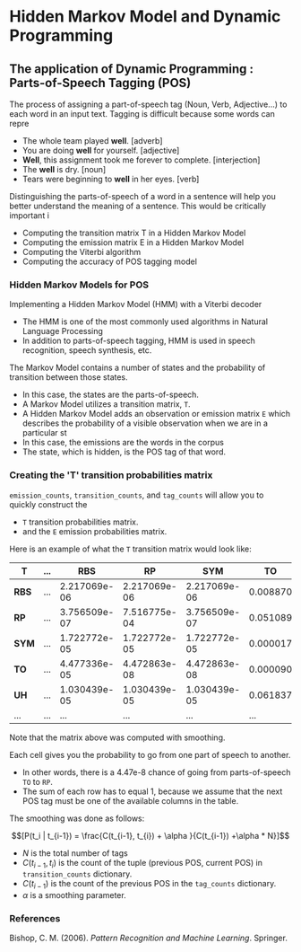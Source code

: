# Hidden Markov Model and Dynamic Programming  

## The application of Dynamic Programming : Parts-of-Speech Tagging (POS)
 
The process of assigning a part-of-speech tag (Noun, Verb, Adjective...) to each word in an input text.  Tagging is difficult because some words can repre

- The whole team played **well**. [adverb]
- You are doing **well** for yourself. [adjective]
- **Well**, this assignment took me forever to complete. [interjection]
- The **well** is dry. [noun]
- Tears were beginning to **well** in her eyes. [verb]

Distinguishing the parts-of-speech of a word in a sentence will help you better understand the meaning of a sentence. This would be critically important i

- Computing the transition matrix T in a Hidden Markov Model
- Computing the emission matrix E in a Hidden Markov Model
- Computing the Viterbi algorithm
- Computing the accuracy of POS tagging model

### Hidden Markov Models for POS  
Implementing a Hidden Markov Model (HMM) with a Viterbi decoder
- The HMM is one of the most commonly used algorithms in Natural Language Processing
- In addition to parts-of-speech tagging, HMM is used in speech recognition, speech synthesis, etc.

The Markov Model contains a number of states and the probability of transition between those states.
- In this case, the states are the parts-of-speech.
- A Markov Model utilizes a transition matrix, `T`.
- A Hidden Markov Model adds an observation or emission matrix `E` which describes the probability of a visible observation when we are in a particular st
- In this case, the emissions are the words in the corpus
- The state, which is hidden, is the POS tag of that word.

### Creating the 'T' transition probabilities matrix
`emission_counts`, `transition_counts`, and `tag_counts` will allow you to quickly construct the
- `T` transition probabilities matrix.
- and the `E` emission probabilities matrix.

Here is an example of what the `T` transition matrix would look like:  

|**T** |...|         RBS  |          RP  |         SYM  |      TO  |          UH|  ...|
|---|---|---|---|---|---|---|---|   
|**RBS**  |...|2.217069e-06  |2.217069e-06  |2.217069e-06  |0.008870  |2.217069e-06|...|  
|**RP**   |...|3.756509e-07  |7.516775e-04  |3.756509e-07  |0.051089  |3.756509e-07|...|
|**SYM**  |...|1.722772e-05  |1.722772e-05  |1.722772e-05  |0.000017  |1.722772e-05|...|
|**TO**   |...|4.477336e-05  |4.472863e-08  |4.472863e-08  |0.000090  |4.477336e-05|...|
|**UH**  |...|1.030439e-05  |1.030439e-05  |1.030439e-05  |0.061837  |3.092348e-02|...|
| ... |...| ...          | ...          | ...          | ...      | ...        | ...|


Note that the matrix above was computed with smoothing.

Each cell gives you the probability to go from one part of speech to another.
- In other words, there is a 4.47e-8 chance of going from parts-of-speech `TO` to `RP`.
- The sum of each row has to equal 1, because we assume that the next POS tag must be one of the available columns in the table.

The smoothing was done as follows:

$$[P(t_i | t_{i-1}) = \frac{C(t_{i-1}, t_{i}) + \alpha }{C(t_{i-1}) +\alpha * N}]$$  

- $N$ is the total number of tags
- $C(t_{i-1}, t_{i})$ is the count of the tuple (previous POS, current POS) in `transition_counts` dictionary.
- $C(t_{i-1})$ is the count of the previous POS in the `tag_counts` dictionary.
- $\alpha$ is a smoothing parameter.


### References  
Bishop, C. M. (2006). *Pattern Recognition and Machine Learning*. Springer.